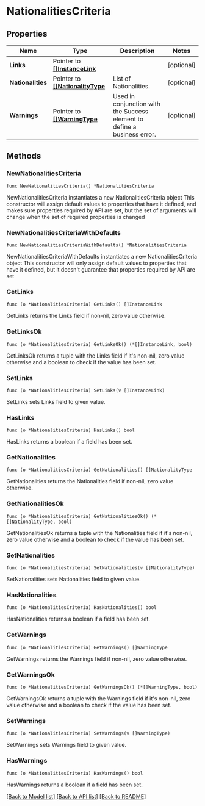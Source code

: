 # NationalitiesCriteria

## Properties

Name | Type | Description | Notes
------------ | ------------- | ------------- | -------------
**Links** | Pointer to [**[]InstanceLink**](InstanceLink.md) |  | [optional] 
**Nationalities** | Pointer to [**[]NationalityType**](NationalityType.md) | List of Nationalities. | [optional] 
**Warnings** | Pointer to [**[]WarningType**](WarningType.md) | Used in conjunction with the Success element to define a business error. | [optional] 

## Methods

### NewNationalitiesCriteria

`func NewNationalitiesCriteria() *NationalitiesCriteria`

NewNationalitiesCriteria instantiates a new NationalitiesCriteria object
This constructor will assign default values to properties that have it defined,
and makes sure properties required by API are set, but the set of arguments
will change when the set of required properties is changed

### NewNationalitiesCriteriaWithDefaults

`func NewNationalitiesCriteriaWithDefaults() *NationalitiesCriteria`

NewNationalitiesCriteriaWithDefaults instantiates a new NationalitiesCriteria object
This constructor will only assign default values to properties that have it defined,
but it doesn't guarantee that properties required by API are set

### GetLinks

`func (o *NationalitiesCriteria) GetLinks() []InstanceLink`

GetLinks returns the Links field if non-nil, zero value otherwise.

### GetLinksOk

`func (o *NationalitiesCriteria) GetLinksOk() (*[]InstanceLink, bool)`

GetLinksOk returns a tuple with the Links field if it's non-nil, zero value otherwise
and a boolean to check if the value has been set.

### SetLinks

`func (o *NationalitiesCriteria) SetLinks(v []InstanceLink)`

SetLinks sets Links field to given value.

### HasLinks

`func (o *NationalitiesCriteria) HasLinks() bool`

HasLinks returns a boolean if a field has been set.

### GetNationalities

`func (o *NationalitiesCriteria) GetNationalities() []NationalityType`

GetNationalities returns the Nationalities field if non-nil, zero value otherwise.

### GetNationalitiesOk

`func (o *NationalitiesCriteria) GetNationalitiesOk() (*[]NationalityType, bool)`

GetNationalitiesOk returns a tuple with the Nationalities field if it's non-nil, zero value otherwise
and a boolean to check if the value has been set.

### SetNationalities

`func (o *NationalitiesCriteria) SetNationalities(v []NationalityType)`

SetNationalities sets Nationalities field to given value.

### HasNationalities

`func (o *NationalitiesCriteria) HasNationalities() bool`

HasNationalities returns a boolean if a field has been set.

### GetWarnings

`func (o *NationalitiesCriteria) GetWarnings() []WarningType`

GetWarnings returns the Warnings field if non-nil, zero value otherwise.

### GetWarningsOk

`func (o *NationalitiesCriteria) GetWarningsOk() (*[]WarningType, bool)`

GetWarningsOk returns a tuple with the Warnings field if it's non-nil, zero value otherwise
and a boolean to check if the value has been set.

### SetWarnings

`func (o *NationalitiesCriteria) SetWarnings(v []WarningType)`

SetWarnings sets Warnings field to given value.

### HasWarnings

`func (o *NationalitiesCriteria) HasWarnings() bool`

HasWarnings returns a boolean if a field has been set.


[[Back to Model list]](../README.md#documentation-for-models) [[Back to API list]](../README.md#documentation-for-api-endpoints) [[Back to README]](../README.md)


